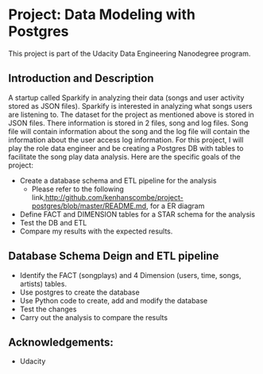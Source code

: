 # Project: Data Modeling with Postgres 

This project is part of the Udacity Data Engineering Nanodegree program. 

## Introduction  and Description 

A startup called Sparkify in analyzing their data (songs and user activity stored as JSON files). Sparkify is interested in analyzing what songs users are listening to. 
The dataset for the project as mentioned above is stored in JSON files. There information is stored in 2 files, song and log files. Song file will contain information about the song and the log file will contain the information about the user access log information.
For this project, I will play the role data engineer and be creating a Postgres DB with tables to facilitate the song play data analysis. Here are the specific goals of the project: 
* Create a database schema and ETL pipeline for the analysis 
   * Please refer to the following link,http://github.com/kenhanscombe/project-postgres/blob/master/README.md, for a ER diagram 
* Define FACT and DIMENSION tables for a STAR schema for the analysis 
* Test the DB and ETL 
* Compare my results with the expected results.


## Database Schema Deign and ETL pipeline

*  Identify the  FACT (songplays) and 4 Dimension (users, time, songs, artists) tables.
*  Use postgres to create the database 
*  Use Python code to create, add and modify the database 
*  Test the changes 
*  Carry out the analysis to compare the results

## Acknowledgements:
* Udacity 
